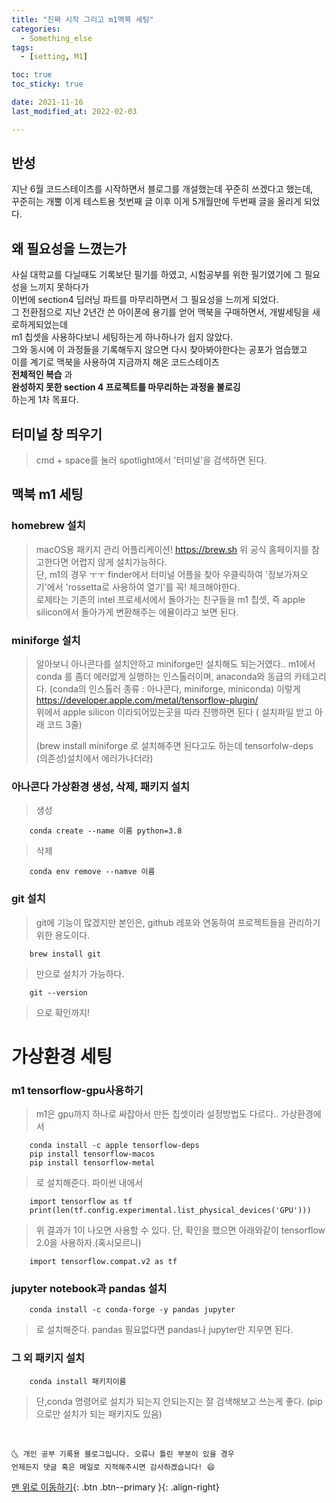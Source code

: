 ```yaml
---
title: "진짜 시작 그리고 m1맥북 세팅"
categories:
  - Something_else
tags:
  - [setting, M1]

toc: true
toc_sticky: true

date: 2021-11-16
last_modified_at: 2022-02-03

---
```


## 반성
지난 6월 코드스테이츠를 시작하면서 블로그를 개설했는데 꾸준히 쓰겠다고 했는데,  
꾸준히는 개뿔 이게 테스트용 첫번째 글 이후 이게 5개월만에 두번째 글을 올리게 되었다.  

## 왜 필요성을 느꼈는가
사실 대학교를 다닐때도 기록보단 필기를 하였고, 시험공부를 위한 필기였기에 그 필요성을 느끼지 못하다가  
이번에 section4 딥러닝 파트를 마무리하면서 그 필요성을 느끼게 되었다.  
그 전환점으로 지난 2년간 쓴 아이폰에 용기를 얻어 맥북을 구매하면서, 개발세팅을 새로하게되었는데  
m1 칩셋을 사용하다보니 세팅하는게 하나하나가 쉽지 않았다.  
그와 동시에 이 과정들을 기록해두지 않으면 다시 찾아봐야한다는 공포가 엄습했고  
이를 계기로 맥북을 사용하여 지금까지 해온 코드스테이츠  
**전체적인 복습** 과  
**완성하지 못한 section 4 프로젝트를 마무리하는 과정을 불로깅**   
하는게 1차 목표다.

## 터미널 창 띄우기
> cmd + space를 눌러 spotlight에서 '터미널'을 검색하면 된다.  

## 맥북 m1 세팅
### homebrew 설치
> macOS용 패키지 관리 어플리케이션!
> https://brew.sh
> 위 공식 홈페이지를 참고한다면 어렵지 않게 설치가능하다.  
> 단, m1의 경우 ㅜㅜ finder에서 터미널 어플을 찾아 우클릭하여 '정보가져오기'에서 'rossetta로 사용하여 열기'를 꼭! 체크해야한다.  
> 로제타는 기존의 intel 프로세서에서 돌아가는 친구들을 m1 칩셋, 즉 apple silicon에서 돌아가게 변환해주는 에뮬이라고 보면 된다.    


### miniforge 설치
> 알아보니 아나콘다를 설치안하고 miniforge만 설치해도 되는거였다.. m1에서 conda 를 좀더 에러없게 실행하는 인스톨러이며, anaconda와 동급의 카테고리다.
> (conda의 인스톨러 종류 : 아나콘다, miniforge, miniconda) 이렇게  
> https://developer.apple.com/metal/tensorflow-plugin/  
> 위에서 apple silicon 이라되어있는곳을 따라 진행하면 된다 ( 설치파일 받고 아래 코드 3줄)  
>   
> (brew install miniforge 로 설치해주면 된다고도 하는데 tensorfolw-deps (의존성)설치에서 에러가나더라)

### 아나콘다 가상환경 생성, 삭제, 패키지 설치
> 생성
~~~
    conda create --name 이름 python=3.8
~~~
> 삭제
~~~
    conda env remove --namve 이름
~~~    

### git 설치
> git에 기능이 많겠지만 본인은, github 레포와 연동하여 프로젝트들을 관리하기 위한 용도이다.
~~~
    brew install git
~~~
> 만으로 설치가 가능하다.
~~~
    git --version
~~~
> 으로 확인까지!



# 가상환경 세팅
### m1 tensorflow-gpu사용하기
> m1은 gpu까지 하나로 싸잡아서 만든 칩셋이라 설정방법도 다르다..
> 가상환경에서
~~~
    conda install -c apple tensorflow-deps
    pip install tensorflow-macos
    pip install tensorflow-metal
~~~
> 로 설치해준다.
> 파이썬 내에서
~~~
    import tensorflow as tf
    print(len(tf.config.experimental.list_physical_devices('GPU')))
~~~
> 위 결과가 1이 나오면 사용할 수 있다.
> 단, 확인을 했으면 아래와같이 tensorflow 2.0을 사용하자.(혹시모르니)
~~~
    import tensorflow.compat.v2 as tf
~~~
### jupyter notebook과 pandas 설치
~~~
    conda install -c conda-forge -y pandas jupyter
~~~
> 로 설치해준다. pandas 필요없다면 pandas나 jupyter만 지우면 된다.
### 그 외 패키지 설치
~~~
    conda install 패키지이름
~~~
> 단,conda 명령어로 설치가 되는지 안되는지는 잘 검색해보고 쓰는게 좋다. (pip으로만 설치가 되는 패키지도 있음)

<br>

    🌜 개인 공부 기록용 블로그입니다. 오류나 틀린 부분이 있을 경우
    언제든지 댓글 혹은 메일로 지적해주시면 감사하겠습니다! 😄

[맨 위로 이동하기](#){: .btn .btn--primary }{: .align-right}
